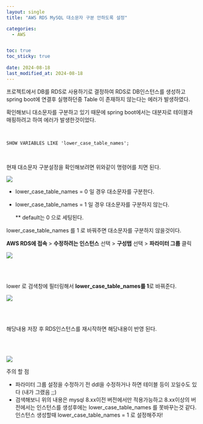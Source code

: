 ```yaml
---
layout: single
title: "AWS RDS MySQL 대소문자 구분 안하도록 설정"

categories:
  - AWS


toc: true
toc_sticky: true
 
date: 2024-08-18
last_modified_at: 2024-08-18
---
```


프로젝트에서 DB를 RDS로 사용하기로 결정하여 RDS로 DB인스턴스를 생성하고 spring boot에 연결후 실행하던중 Table 이 존재하지 않는다는 에러가 발생하였다.

확인해보니 대소문자를 구분하고 있기 때문에 spring boot에서는 대분자로 테이블과 매핑하려고 하여 에러가 발생한것이었다.
<br/>
<br/>
```

SHOW VARIABLES LIKE 'lower_case_table_names';

```
<br/>

현재 대소문자 구분설정을 확인해보려면 위와같이 명령어를 치면 된다.

<p align="left">
  <img src ="https://img1.daumcdn.net/thumb/R1280x0/?scode=mtistory2&fname=https%3A%2F%2Fblog.kakaocdn.net%2Fdn%2Fd5r6ne%2Fbtq2Kwqs8Vc%2FPlU8EApzP5sWw4QgZWjyv0%2Fimg.png"/>
</p>

- lower_case_table_names = 0 일 경우 대소문자를 구분한다.
- lower_case_table_names = 1 일 경우 대소문자를 구분하지 않는다.

  ** default는 0 으로 세팅된다.

 lower_case_table_names 를 1 로 바꿔주면 대소문자를 구분하지 않을것이다.

 <p> <b>AWS RDS에 접속</b> > <b>수정하려는 인스턴스</b> 선택 > <b>구성탭</b> 선택 > <b>파라미터 그룹</b> 클릭 </p>
 <p align="left">
 <img src = "https://img1.daumcdn.net/thumb/R1280x0/?scode=mtistory2&fname=https%3A%2F%2Fblog.kakaocdn.net%2Fdn%2FpVVbT%2Fbtq2JxpxpKK%2F2BAZyupxxyeFhkMkckUh00%2Fimg.png"/>
</p>

<br/>
<br/>

<p> lower 로 검색창에 필터링해서 <b>lower_case_table_names를 1</b>로 바꿔준다.</p>
<p align="left">
<img src = "https://img1.daumcdn.net/thumb/R1280x0/?scode=mtistory2&fname=https%3A%2F%2Fblog.kakaocdn.net%2Fdn%2FJmMm8%2Fbtq2Oo46Hbs%2FNsD2UELKTrSIV12h15Pk50%2Fimg.png">
</p>

<br>
<br>
<p>해당내용 저장 후 RDS인스턴스를 재시작하면 해당내용이 반영 된다.</p>
<br/>
<br/>
<p>
  <img src = "https://img1.daumcdn.net/thumb/R1280x0/?scode=mtistory2&fname=https%3A%2F%2Fblog.kakaocdn.net%2Fdn%2FbZ4QFk%2FbtqKYmxGHny%2Fueoncmw6zAUDibQDfJteA0%2Fimg.png"/>
</p>

주의 할 점
- 파라미터 그룹 설정을 수정하기 전 ddl을 수정하거나 하면 테이블 등이 꼬일수도 있다 (내가 그랬음 ;;)
- 검색해보니 위의 내용은 mysql 8.xx이전 버전에서만 적용가능하고 8.xx이상의 버전에서는 인스턴스를 생성후에는 lower_case_table_names 를 못바꾸는것 같다. 인스턴스 생성할때 lower_case_table_names = 1 로 설정해주자!
